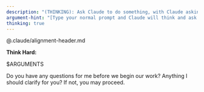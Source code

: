 ```yaml
---
description: "(THINKING): Ask Claude to do something, with Claude asking clarifying questions if needed"
argument-hint: "[Type your normal prompt and Claude will think and ask clarifying questions if needed]"
thinking: true
---
```


@.claude/alignment-header.md

**Think Hard:**

$ARGUMENTS

Do you have any questions for me before we begin our work? Anything I should clarify for you? If not, you may proceed.
